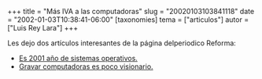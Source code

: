 +++
title = "Más IVA a las computadoras"
slug = "20020103103841118"
date = "2002-01-03T10:38:41-06:00"
[taxonomies]
tema = ["articulos"]
autor = ["Luis Rey Lara"]
+++

Les dejo dos artículos interesantes de la página delperiodico Reforma:

- [Es 2001 año de sistemas
  operativos.](http://www.reforma.com/tecnologia/articulo/155941/)
- [Gravar computadoras es poco
  visionario.](http://www.reforma.com/economiayfinanzas/articulo/156574/)
